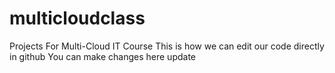 # multicloudclass
Projects For Multi-Cloud IT Course
This is how we can edit our code directly in github
You can make changes here
update
